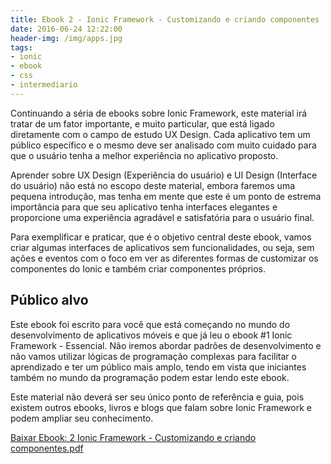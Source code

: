 ```yaml
---
title: Ebook 2 - Ionic Framework - Customizando e criando componentes
date: 2016-06-24 12:22:00
header-img: /img/apps.jpg
tags:
- ionic
- ebook
- css
- intermediario
---
```


Continuando a séria de ebooks sobre Ionic Framework, este material irá tratar de um fator importante, e muito particular, que está ligado diretamente com o campo de estudo UX Design. Cada aplicativo tem um público específico e o mesmo deve ser analisado com muito cuidado para que o usuário tenha a melhor experiência no aplicativo proposto.

Aprender sobre UX Design (Experiência do usuário) e UI Design (Interface do usuário) não está no escopo deste material, embora faremos uma pequena introdução, mas tenha em mente que este é um ponto de estrema importância para que seu aplicativo tenha interfaces elegantes e proporcione uma experiência agradável e satisfatória para o usuário final.

Para exemplificar e praticar, que é o objetivo central deste ebook, vamos criar algumas interfaces de aplicativos sem funcionalidades, ou seja, sem ações e eventos com o foco em ver as diferentes formas de customizar os componentes do Ionic e também criar componentes próprios.

## Público alvo

Este ebook foi escrito para você que está começando no mundo do desenvolvimento de aplicativos móveis e que já leu o ebook #1 Ionic Framework - Essencial. Não iremos abordar padrões de desenvolvimento e não vamos utilizar lógicas de programação complexas para facilitar o aprendizado e ter um público mais amplo, tendo em vista que iniciantes também no mundo da programação podem estar lendo este ebook.

Este material não deverá ser seu único ponto de referência e guia, pois existem outros ebooks, livros e blogs que falam sobre Ionic Framework e podem ampliar seu conhecimento.

[Baixar Ebook: 2 Ionic Framework - Customizando e criando componentes.pdf](https://github.com/fabiorogeriosj/ebook/raw/master/ionic_framework/2_customizando_e_criando_componentes/%232%20Ionic%20Framework%20-%20Customizando%20e%20criando%20componentes.pdf)
